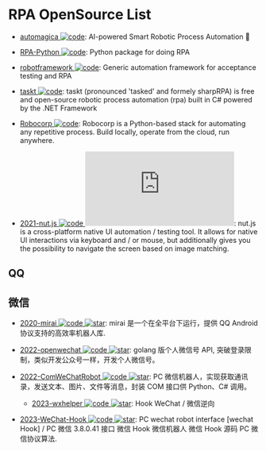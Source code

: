 # RPA OpenSource List

- [automagica ![code](https://ng-tech.icu/assets/code.svg)](https://github.com/automagica/automagica): AI-powered Smart Robotic Process Automation 🤖

- [RPA-Python ![code](https://ng-tech.icu/assets/code.svg)](https://github.com/tebelorg/RPA-Python): Python package for doing RPA

- [robotframework ![code](https://ng-tech.icu/assets/code.svg)](https://github.com/robotframework/robotframework): Generic automation framework for acceptance testing and RPA

- [taskt ![code](https://ng-tech.icu/assets/code.svg)](https://github.com/saucepleez/taskt): taskt (pronounced 'tasked' and formely sharpRPA) is free and open-source robotic process automation (rpa) built in C# powered by the .NET Framework

- [Robocorp ![code](https://ng-tech.icu/assets/code.svg)](https://robocorp.com/): Robocorp is a Python-based stack for automating any repetitive process. Build locally, operate from the cloud, run anywhere.

- [2021-nut.js ![code](https://ng-tech.icu/assets/code.svg) ![star](https://img.shields.io/github/stars/nut-tree/nut.js)](https://github.com/nut-tree/nut.js): nut.js is a cross-platform native UI automation / testing tool. It allows for native UI interactions via keyboard and / or mouse, but additionally gives you the possibility to navigate the screen based on image matching.

## QQ

## 微信

- [2020-mirai ![code](https://ng-tech.icu/assets/code.svg) ![star](https://img.shields.io/github/stars/mamoe/mirai)](https://github.com/mamoe/mirai): mirai 是一个在全平台下运行，提供 QQ Android 协议支持的高效率机器人库.

- [2022-openwechat ![code](https://ng-tech.icu/assets/code.svg) ![star](https://img.shields.io/github/stars/eatmoreapple/openwechat)](https://github.com/eatmoreapple/openwechat): golang 版个人微信号 API, 突破登录限制，类似开发公众号一样，开发个人微信号。

- [2022-ComWeChatRobot ![code](https://ng-tech.icu/assets/code.svg) ![star](https://img.shields.io/github/stars/ljc545w/ComWeChatRobot)](https://github.com/ljc545w/ComWeChatRobot): PC 微信机器人，实现获取通讯录，发送文本、图片、文件等消息，封装 COM 接口供 Python、C# 调用。

  - [2023-wxhelper ![code](https://ng-tech.icu/assets/code.svg) ![star](https://img.shields.io/github/stars/ttttupup/wxhelper)](https://github.com/ttttupup/wxhelper): Hook WeChat / 微信逆向

- [2023-WeChat-Hook ![code](https://ng-tech.icu/assets/code.svg) ![star](https://img.shields.io/github/stars/aixed/WeChat-Hook)](https://github.com/aixed/WeChat-Hook): PC wechat robot interface [wechat Hook] / PC 微信 3.8.0.41 接口 微信 Hook 微信机器人 微信 Hook 源码 PC 微信协议算法.
